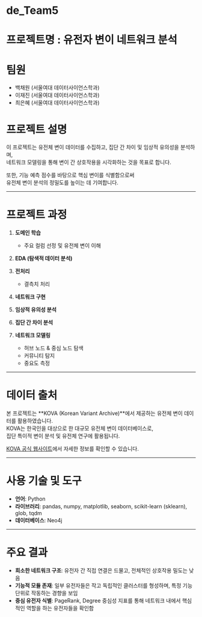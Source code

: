 # de_Team5

# 프로젝트명 : 유전자 변이 네트워크 분석


# 팀원
- 백채원 (서울여대 데이터사이언스학과)
- 이재진 (서울여대 데이터사이언스학과)
- 최은혜 (서울여대 데이터사이언스학과)


# 프로젝트 설명
이 프로젝트는 유전체 변이 데이터를 수집하고, 집단 간 차이 및 임상적 유의성을 분석하며,  
네트워크 모델링을 통해 변이 간 상호작용을 시각화하는 것을 목표로 합니다.

또한, 기능 예측 점수를 바탕으로 핵심 변이를 식별함으로써  
유전체 변이 분석의 정밀도를 높이는 데 기여합니다.

---

# 프로젝트 과정
1. **도메인 학습**  
   - 주요 컬럼 선정 및 유전체 변이 이해  

2. **EDA (탐색적 데이터 분석)**  

3. **전처리**  
   - 결측치 처리  

4. **네트워크 구현**  

5. **임상적 유의성 분석**  

6. **집단 간 차이 분석**  

7. **네트워크 모델링**  
   - 허브 노드 & 중심 노드 탐색  
   - 커뮤니티 탐지  
   - 중요도 측정  

---

# 데이터 출처
본 프로젝트는 **KOVA (Korean Variant Archive)**에서 제공하는 유전체 변이 데이터를 활용하였습니다.  
KOVA는 한국인을 대상으로 한 대규모 유전체 변이 데이터베이스로,  
집단 특이적 변이 분석 및 유전체 연구에 활용됩니다.  

[KOVA 공식 웹사이트](https://www.kobic.re.kr/kova/)에서 자세한 정보를 확인할 수 있습니다.

---

# 사용 기술 및 도구
- **언어**: Python  
- **라이브러리**: pandas, numpy, matplotlib, seaborn, scikit-learn (sklearn), glob, tqdm  
- **데이터베이스**: Neo4j  

---

# 주요 결과
- **희소한 네트워크 구조**: 유전자 간 직접 연결은 드물고, 전체적인 상호작용 밀도는 낮음  
- **기능적 모듈 존재**: 일부 유전자들은 작고 독립적인 클러스터를 형성하며, 특정 기능 단위로 작동하는 경향을 보임  
- **중심 유전자 식별**: PageRank, Degree 중심성 지표를 통해 네트워크 내에서 핵심적인 역할을 하는 유전자들을 확인함  


